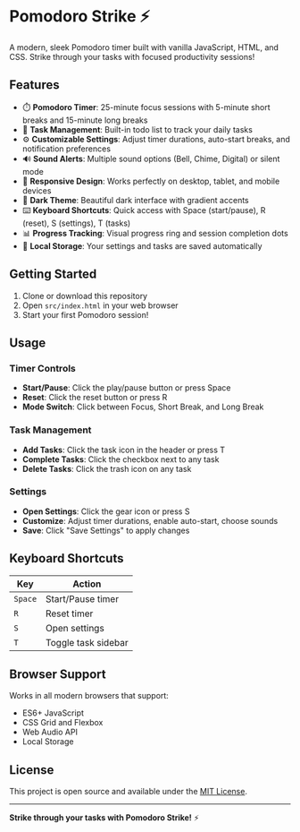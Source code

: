 # Pomodoro Strike ⚡

A modern, sleek Pomodoro timer built with vanilla JavaScript, HTML, and CSS. Strike through your tasks with focused productivity sessions!

## Features

- ⏱️ **Pomodoro Timer**: 25-minute focus sessions with 5-minute short breaks and 15-minute long breaks
- 🎯 **Task Management**: Built-in todo list to track your daily tasks
- ⚙️ **Customizable Settings**: Adjust timer durations, auto-start breaks, and notification preferences
- 🔊 **Sound Alerts**: Multiple sound options (Bell, Chime, Digital) or silent mode
- 📱 **Responsive Design**: Works perfectly on desktop, tablet, and mobile devices
- 🌙 **Dark Theme**: Beautiful dark interface with gradient accents
- ⌨️ **Keyboard Shortcuts**: Quick access with Space (start/pause), R (reset), S (settings), T (tasks)
- 📊 **Progress Tracking**: Visual progress ring and session completion dots
- 💾 **Local Storage**: Your settings and tasks are saved automatically

## Getting Started

1. Clone or download this repository
2. Open `src/index.html` in your web browser
3. Start your first Pomodoro session!

## Usage

### Timer Controls
- **Start/Pause**: Click the play/pause button or press Space
- **Reset**: Click the reset button or press R
- **Mode Switch**: Click between Focus, Short Break, and Long Break

### Task Management
- **Add Tasks**: Click the task icon in the header or press T
- **Complete Tasks**: Click the checkbox next to any task
- **Delete Tasks**: Click the trash icon on any task

### Settings
- **Open Settings**: Click the gear icon or press S
- **Customize**: Adjust timer durations, enable auto-start, choose sounds
- **Save**: Click "Save Settings" to apply changes

## Keyboard Shortcuts

| Key | Action |
|-----|--------|
| `Space` | Start/Pause timer |
| `R` | Reset timer |
| `S` | Open settings |
| `T` | Toggle task sidebar |

## Browser Support

Works in all modern browsers that support:
- ES6+ JavaScript
- CSS Grid and Flexbox
- Web Audio API
- Local Storage

## License

This project is open source and available under the [MIT License](LICENSE).

---

**Strike through your tasks with Pomodoro Strike!** ⚡ 